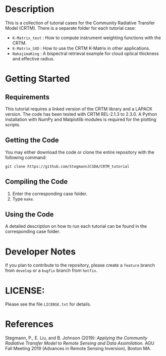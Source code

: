 # Description
This is a collection of tutorial cases for the Community Radiative Transfer Model (CRTM).
There is a separate folder for each tutorial case:
- `K-Matrix_test` : How to compute instrument weighting functions with the CRTM.
- `K-Matrix_SVD` : How to use the CRTM K-Matrix in other applications.
- `NakajimaKing` : A bispectral retrieval example for cloud optical thickness and effective radius.

# Getting Started

## Requirements
This tutorial requires a linked version of the CRTM library and a LAPACK version.
The code has been tested with CRTM REL-2.1.3 to 2.3.0.
A Python installation with NumPy and Matplotlib modules is required for the plotting scripts.

## Getting the Code
You may either download the code or clone the entire repository with the following command:
```shell
git clone https://github.com/StegmannJCSDA/CRTM_tutorial
```

## Compiling the Code
1. Enter the corresponding case folder.
2. Type  `make`.

## Using the Code
A detailed description on how to run each tutorial can be found in the corresponding case folder.

# Developer Notes
If you plan to contribute to the repository, please create a `feature` branch from `develop` or a `bugfix` branch from `hotfix`.

# LICENSE:
Please see the file `LICENSE.txt` for details.

# References
Stegmann, P., E. Liu, and B. Johnson (2019): *Applying the Community Radiative Transfer Model to Remote Sensing and Data Assimilation.* AGU Fall Meeting 2019 (Advances in Remote Sensing Inversion), Boston MA.
